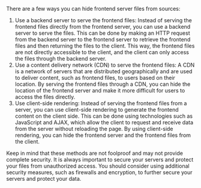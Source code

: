 There are a few ways you can hide frontend server files from sources:

1.  Use a backend server to serve the frontend files: Instead of serving the frontend files directly from the frontend server, you can use a backend server to serve the files. This can be done by making an HTTP request from the backend server to the frontend server to retrieve the frontend files and then returning the files to the client. This way, the frontend files are not directly accessible to the client, and the client can only access the files through the backend server.
2.  Use a content delivery network (CDN) to serve the frontend files: A CDN is a network of servers that are distributed geographically and are used to deliver content, such as frontend files, to users based on their location. By serving the frontend files through a CDN, you can hide the location of the frontend server and make it more difficult for users to access the files directly.
3.  Use client-side rendering: Instead of serving the frontend files from a server, you can use client-side rendering to generate the frontend content on the client side. This can be done using technologies such as JavaScript and AJAX, which allow the client to request and receive data from the server without reloading the page. By using client-side rendering, you can hide the frontend server and the frontend files from the client.

Keep in mind that these methods are not foolproof and may not provide complete security. It is always important to secure your servers and protect your files from unauthorized access. You should consider using additional security measures, such as firewalls and encryption, to further secure your servers and protect your data.
